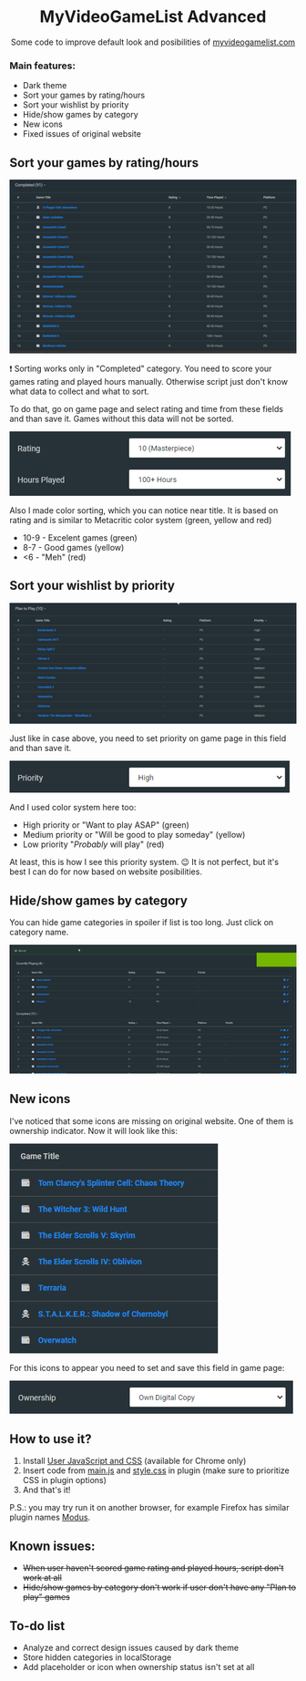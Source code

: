 <div align="center">
  <h1>MyVideoGameList Advanced</h1>
  <p>Some code to improve default look and posibilities of <a href='https://myvideogamelist.com/'>myvideogamelist.com</a></p>
</div>

### Main features:

- Dark theme
- Sort your games by rating/hours
- Sort your wishlist by priority
- Hide/show games by category
- New icons
- Fixed issues of original website

## Sort your games by rating/hours

![Sort your games by rating/hours](images/sort-by-rating-hours.gif "Sort your games by rating/hours")

:heavy_exclamation_mark: Sorting works only in "Completed" category. You need to score your games rating and played hours manually. Otherwise script just don't know what data to collect and what to sort. 

To do that, go on game page and select rating and time from these fields and than save it. Games without this data will not be sorted.

![Fields required for rating/hours sort](images/fields-required-for-rating-hours-sort.png "Fields required for rating/hours sort")

Also I made color sorting, which you can notice near title. It is based on rating and is similar to Metacritic color system (green, yellow and red)

* 10-9 - Excelent games (green)
* 8-7 - Good games (yellow)
* <6 - "Meh" (red)

## Sort your wishlist by priority

![Sort your wishlist by priority](images/sort-py-priority.gif "Sort your wishlist by priority")

Just like in case above, you need to set priority on game page in this field and than save it.

![Fields required for priority sort](images/field-required-for-priority-sort.png "Fields required for priority sort")

And I used color system here too:

* High priority or "Want to play ASAP" (green)
* Medium priority or "Will be good to play someday" (yellow)
* Low priority "<i>Probably</i> will play" (red)

At least, this is how I see this priority system. :wink: It is not perfect, but it's best I can do for now based on website posibilities. 

## Hide/show games by category

You can hide game categories in spoiler if list is too long. Just click on category name.

![Hide/show games by category](images/hide-show-categories.gif "Hide/show games by category")

## New icons

I've noticed that some icons are missing on original website. One of them is ownership indicator. Now it will look like this:

![Game ownership](images/icons-for-ownership-status.png "Game ownership")

For this icons to appear you need to set and save this field in game page:

![Field required for ownership](images/field-required-for-ownership.png "Field required for ownership")

## How to use it?

1) Install [User JavaScript and CSS](https://chrome.google.com/webstore/detail/user-javascript-and-css/nbhcbdghjpllgmfilhnhkllmkecfmpld) (available for Chrome only)
2) Insert code from [main.js](main.js) and [style.css](style.css) in plugin (make sure to prioritize CSS in plugin options)
3) And that's it!

P.S.: you may try run it on another browser, for example Firefox has similar plugin names [Modus](https://addons.mozilla.org/ru/firefox/addon/modus-css-js/?src=search).

## Known issues:

* ~~When user haven't scored game rating and played hours, script don't work at all~~
* ~~Hide/show games by category don't work if user don't have any "Plan to play" games~~

## To-do list

* Analyze and correct design issues caused by dark theme
* Store hidden categories in localStorage
* Add placeholder or icon when ownership status isn't set at all
